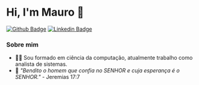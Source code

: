 # Hi, I'm Mauro 👋 

[![Github Badge](https://img.shields.io/badge/-Github-000?style=flat-square&logo=Github&logoColor=white&link=https://github.com/maurofigueiredo)](https://github.com/maurofigueiredo)
[![Linkedin Badge](https://img.shields.io/badge/-LinkedIn-blue?style=flat-square&logo=Linkedin&logoColor=white&link=https://www.linkedin.com/in/dev-maurofigueiredo//)](https://www.linkedin.com/in/dev-maurofigueiredo/)

### Sobre mim

- :technologist: Sou formado em ciência da computação, atualmente trabalho como analista de sistemas.  
- :raised_hands: *"Bendito o homem que confia no SENHOR e cuja esperança é o SENHOR."* - Jeremias 17:7



